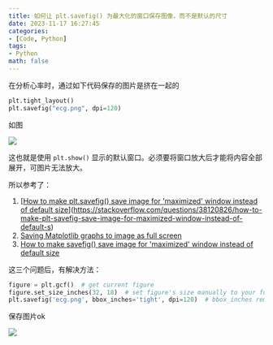 ```yaml
---
title: 如何让 plt.savefig() 为最大化的窗口保存图像，而不是默认的尺寸
date: 2023-11-17 16:27:45
categories:
- [Code, Python]
tags:
- Python
math: false
---
```


在分析心率时，通过如下代码保存的图片是挤在一起的

```python
plt.tight_layout()
plt.savefig("ecg.png", dpi=120)
```

如图

![](https://bakako-1308163928.cos.ap-guangzhou.myqcloud.com/uPic/ecg1.png)

这也就是使用 `plt.show()` 显示的默认窗口。必须要将窗口放大后才能将内容全部展开，可图片无法放大。

所以参考了：

1. [[How to make plt.savefig() save image for 'maximized' window instead of default size](https://stackoverflow.com/questions/38120826/how-to-make-plt-savefig-save-image-for-maximized-window-instead-of-default-s)](https://stackoverflow.com/questions/38120826/how-to-make-plt-savefig-save-image-for-maximized-window-instead-of-default-s)
2. [Saving Matplotlib graphs to image as full screen](https://stackoverflow.com/questions/32428193/saving-matplotlib-graphs-to-image-as-full-screen)
3. [How to make savefig() save image for 'maximized' window instead of default size](https://stackoverflow.com/questions/10041627/how-to-make-savefig-save-image-for-maximized-window-instead-of-default-size)

这三个问题后，有解决方法：

```python
figure = plt.gcf()  # get current figure
figure.set_size_inches(32, 18)  # set figure's size manually to your full screen (32x18)
plt.savefig('ecg.png', bbox_inches='tight', dpi=120)  # bbox_inches removes extra white spaces
```

保存图片ok

![](https://bakako-1308163928.cos.ap-guangzhou.myqcloud.com/uPic/ecg2.png)
